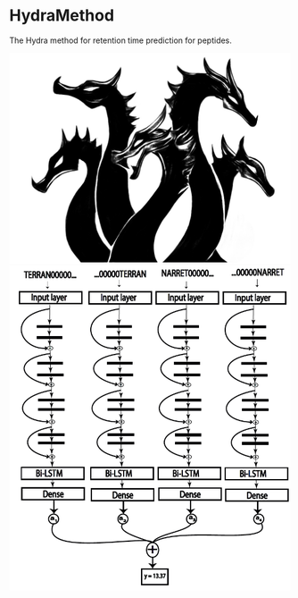 # HydraMethod
The Hydra method for retention time prediction for peptides.

![alt text](./figures/hydra.jpg)
![alt text](./figures/HydraNet.png)
